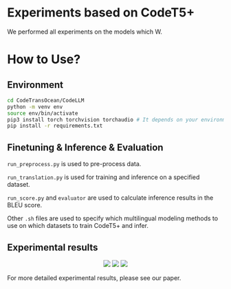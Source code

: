 # Experiments based on CodeT5+

We performed all experiments on the models which W.

# How to Use?

## Environment

```bash
cd CodeTransOcean/CodeLLM
python -m venv env
source env/bin/activate
pip3 install torch torchvision torchaudio # It depends on your environment.
pip install -r requirements.txt
```

## Finetuning & Inference & Evaluation

``` run_preprocess.py ``` is used to pre-process data.

``` run_translation.py ``` is used for training and inference on a specified dataset.

``` run_score.py ```  and ``` evaluator ``` are used to calculate inference results in the BLEU score.

Other ```.sh``` files are used to specify which multilingual modeling methods to use on which datasets to train CodeT5+ and infer.


## Experimental results

<div align="center">
  <img src="./images/MultilingualTrans.png">
  <img src="./images/NicheTrans.png">
  <img src="./images/DLTrans.png">
</div>

For more detailed experimental results, please see our paper.
